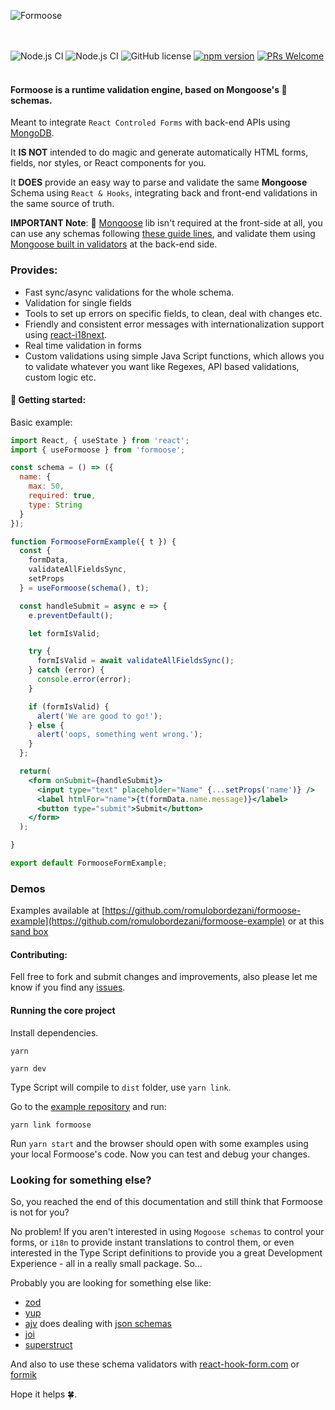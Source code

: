 ![Formoose](https://raw.githubusercontent.com/romulobordezani/formoose/main/src/assets/Formoose-logo.svg)

<br /><br />
![Node.js CI](https://github.com/romulobordezani/formoose/workflows/Node.js%20CI/badge.svg)
![Node.js CI](https://github.com/romulobordezani/formoose/workflows/Node.js%20CI/badge.svg?event=issues)
![GitHub license](https://img.shields.io/badge/license-MIT-blue.svg)
[![npm version](https://img.shields.io/npm/v/formoose.svg?style=flat)](https://www.npmjs.com/package/formoose)
[![PRs Welcome](https://img.shields.io/badge/PRs-welcome-brightgreen.svg)](https://reactjs.org/docs/how-to-contribute.html#your-first-pull-request)
<br /><br />
#### Formoose is a runtime **validation engine**, based on Mongoose's 🐻 schemas.

Meant to integrate `React Controled Forms` with back-end APIs using [MongoDB](https://www.mongodb.com/).

It **IS NOT** intended to do magic and generate automatically HTML forms, fields, nor styles, or React components for you.

It **DOES** provide an easy way to parse and validate the same **Mongoose** Schema using `React & Hooks`, integrating back and front-end validations in the same source of truth.

**IMPORTANT Note**: 🐻 [Mongoose](https://mongoosejs.com/) lib isn't required at the front-side at all, you can use any schemas following [these guide lines](https://mongoosejs.com/docs/guide.html), and validate them using [Mongoose built in validators](https://mongoosejs.com/docs/validation.html#built-in-validators) at the back-end side. 



 ### Provides:
* Fast sync/async validations for the whole schema.
* Validation for single fields
* Tools to set up errors on specific fields, to clean, deal with changes etc.
* Friendly and consistent error messages with internationalization support using [react-i18next](https://www.npmjs.com/package/react-i18next). 
* Real time validation in forms 
* Custom validations using simple Java Script functions, which allows you to validate whatever you want like Regexes, API based validations, custom logic etc.


#### 🚀 Getting started:

Basic example:

```jsx
import React, { useState } from 'react';
import { useFormoose } from 'formoose';

const schema = () => ({
  name: {
    max: 50,
    required: true,
    type: String
  }
});

function FormooseFormExample({ t }) {
  const {
    formData,
    validateAllFieldsSync,
    setProps
  } = useFormoose(schema(), t);

  const handleSubmit = async e => {
    e.preventDefault();

    let formIsValid;

    try {
      formIsValid = await validateAllFieldsSync();
    } catch (error) {
      console.error(error);
    }

    if (formIsValid) {
      alert('We are good to go!');
    } else {
      alert('oops, something went wrong.');
    }
  };

  return(
    <form onSubmit={handleSubmit}>
      <input type="text" placeholder="Name" {...setProps('name')} />
      <label htmlFor="name">{t(formData.name.message)}</label>
      <button type="submit">Submit</button>
    </form>
  );

}

export default FormooseFormExample;
```

### Demos 
Examples available at [https://github.com/romulobordezani/formoose-example](https://github.com/romulobordezani/formoose-example) or at this [sand box](https://codesandbox.io/s/formoose-typescript-qchwm4?file=/src/components/FormooseForm/FormooseForm.tsx)

#### Contributing:
Fell free to fork and submit changes and improvements, also please let me know if you find any [issues](https://github.com/romulobordezani/formoose/issues).
 

#### Running the core project

Install dependencies.
```shell
yarn
```


```shell
yarn dev
```

Type Script will compile to `dist` folder, use `yarn link`.

Go to the [example repository](https://github.com/romulobordezani/formoose-examples) and run:

```shell
yarn link formoose
```
Run `yarn start` and the browser should open with some examples using your local Formoose's code. Now you can test and debug your changes.

### Looking for something else?

So, you reached the end of this documentation and still think that Formoose is not for you?

No problem! If you aren't interested in using `Mogoose schemas` to control your forms, or `i18n` to provide instant translations to control them, or even interested in the Type Script definitions to provide you a great Development Experience - all in a really small package. So...

Probably you are looking for something else like:

* [zod](https://github.com/colinhacks/zod) 
* [yup](https://github.com/jquense/yup)  
* [ajv](https://ajv.js.org/) does dealing with [json schemas](http://json-schema.org/)
* [joi](https://github.com/hapijs/joi)
* [superstruct](https://github.com/ianstormtaylor/superstruct)

And also to use these schema validators with [react-hook-form.com](https://react-hook-form.com/) or [formik](https://formik.org/) 

Hope it helps 🍀.